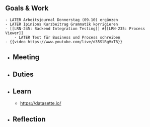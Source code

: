 ## Goals & Work
	- LATER Arbeitsjournal Donnerstag (09.10) ergänzen
	- LATER Ipinions Kurzbeitrag Grammatik korrigieren
	- [[LRN-245: Backend Integration Testing]] #[[LRN-235: Process Viewer]]
		- LATER Test für Business und Process schreiben
	- {{video https://www.youtube.com/live/d35SlRgVxT8}}
- ## Meeting
- ## Duties
- ## Learn
	- https://datasette.io/
- ## Reflection